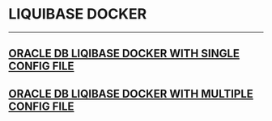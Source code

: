 # LIQUIBASE DOCKER 

---

## [ORACLE DB LIQIBASE DOCKER WITH SINGLE CONFIG FILE  ](./oracle-liquibase-example1)
## [ORACLE DB LIQIBASE DOCKER WITH MULTIPLE CONFIG FILE](./oracle-liquibase-example2)